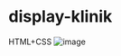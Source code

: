 # display-klinik
HTML+CSS
![image](https://drive.google.com/uc?export=view&id=1GztLbTs3RCcTDFilUcWW3RY0eo5mODjy)
